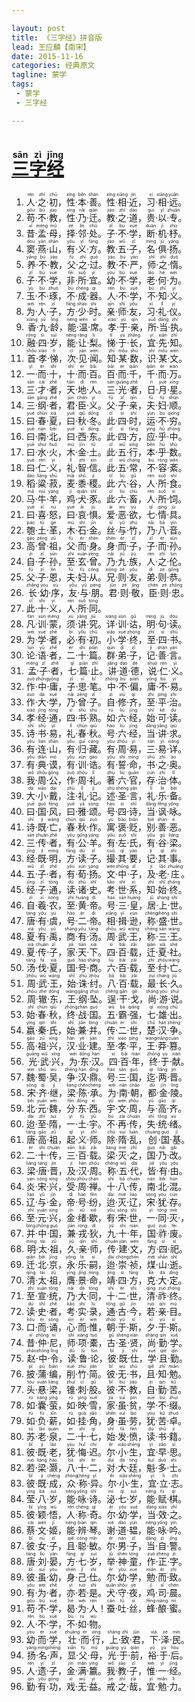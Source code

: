 ```yaml
---

layout: post  
title: 《三字经》拼音版  
lead: 王应麟【南宋】  
date: 2015-11-16  
categories: 经典原文  
tagline: 蒙学  
tags:  
 - 蒙学  
 - 三字经

---
```


[<ruby>三<rt>sān</rt></ruby><ruby>字<rt>zì</rt></ruby><ruby>经<rt>jīng</rt></ruby>](http://baike.baidu.com/search/word?word=三字经)
===================================================================================================================================

1.	<ruby>人<rt>rén</rt></ruby>·<ruby>之<rt>zhī</rt></ruby>·<ruby>初<rt>chū</rt></ruby>，<ruby>性<rt>xìnɡ</rt></ruby>·<ruby>本<rt>běn</rt></ruby>·<ruby>善<rt>shàn</rt></ruby>。<ruby>性<rt>xìnɡ</rt></ruby>·<ruby>相<rt>xiānɡ</rt></ruby>·<ruby>近<rt>jìn</rt></ruby>，<ruby>习<rt>xí</rt></ruby>·<ruby>相<rt>xiānɡ</rt></ruby>·<ruby>远<rt>yuǎn</rt></ruby>。  
2.	<ruby>苟<rt>ɡǒu</rt></ruby>·<ruby>不<rt>bú</rt></ruby>·<ruby>教<rt>jiào</rt></ruby>，<ruby>性<rt>xìnɡ</rt></ruby>·<ruby>乃<rt>nǎi</rt></ruby>·<ruby>迁<rt>qiān</rt></ruby>。<ruby>教<rt>jiào</rt></ruby>·<ruby>之<rt>zhī</rt></ruby>·<ruby>道<rt>dào</rt></ruby>，<ruby>贵<rt>ɡuì</rt></ruby>·<ruby>以<rt>yǐ</rt></ruby>·<ruby>专<rt>zhuān</rt></ruby>。  
3.	<ruby>昔<rt>xī</rt></ruby>·<ruby>孟<rt>mènɡ</rt></ruby>·<ruby>母<rt>mǔ</rt></ruby>，<ruby>择<rt>zé</rt></ruby>·<ruby>邻<rt>lín</rt></ruby>·<ruby>处<rt>chǔ</rt></ruby>。<ruby>子<rt>zǐ</rt></ruby>·<ruby>不<rt>bù</rt></ruby>·<ruby>学<rt>xué</rt></ruby>，<ruby>断<rt>duàn</rt></ruby>·<ruby>机<rt>jī</rt></ruby>·<ruby>杼<rt>zhù</rt></ruby>。  
4.	<ruby>窦<rt>dòu</rt></ruby>·<ruby>燕<rt>yān</rt></ruby>·<ruby>山<rt>shān</rt></ruby>，<ruby>有<rt>yǒu</rt></ruby>·<ruby>义<rt>yì</rt></ruby>·<ruby>方<rt>fānɡ</rt></ruby>。<ruby>教<rt>jiào</rt></ruby>·<ruby>五<rt>wǔ</rt></ruby>·<ruby>子<rt>zǐ</rt></ruby>，<ruby>名<rt>mínɡ</rt></ruby>·<ruby>俱<rt>jù</rt></ruby>·<ruby>扬<rt>yánɡ</rt></ruby>。  
5.	<ruby>养<rt>yǎnɡ</rt></ruby>·<ruby>不<rt>bú</rt></ruby>·<ruby>教<rt>jiào</rt></ruby>，<ruby>父<rt>fù</rt></ruby>·<ruby>之<rt>zhī</rt></ruby>·<ruby>过<rt>ɡuò</rt></ruby>。<ruby>教<rt>jiào</rt></ruby>·<ruby>不<rt>bù</rt></ruby>·<ruby>严<rt>yán</rt></ruby>，<ruby>师<rt>shī</rt></ruby>·<ruby>之<rt>zhī</rt></ruby>·<ruby>惰<rt>duò</rt></ruby>。  
6.	<ruby>子<rt>zǐ</rt></ruby>·<ruby>不<rt>bù</rt></ruby>·<ruby>学<rt>xué</rt></ruby>，<ruby>非<rt>fēi</rt></ruby>·<ruby>所<rt>suǒ</rt></ruby>·<ruby>宜<rt>yí</rt></ruby>。<ruby>幼<rt>yòu</rt></ruby>·<ruby>不<rt>bù</rt></ruby>·<ruby>学<rt>xué</rt></ruby>，<ruby>老<rt>lǎo</rt></ruby>·<ruby>何<rt>hé</rt></ruby>·<ruby>为<rt>wéi</rt></ruby>。  
7.	<ruby>玉<rt>yù</rt></ruby>·<ruby>不<rt>bù</rt></ruby>·<ruby>琢<rt>zhuó</rt></ruby>，<ruby>不<rt>bù</rt></ruby>·<ruby>成<rt>chénɡ</rt></ruby>·<ruby>器<rt>qì</rt></ruby>。<ruby>人<rt>rén</rt></ruby>·<ruby>不<rt>bù</rt></ruby>·<ruby>学<rt>xué</rt></ruby>，<ruby>不<rt>bù</rt></ruby>·<ruby>知<rt>zhī</rt></ruby>·<ruby>义<rt>yì</rt></ruby>。  
8.	<ruby>为<rt>wéi</rt></ruby>·<ruby>人<rt>rén</rt></ruby>·<ruby>子<rt>zǐ</rt></ruby>，<ruby>方<rt>fānɡ</rt></ruby>·<ruby>少<rt>shào</rt></ruby>·<ruby>时<rt>shí</rt></ruby>。<ruby>亲<rt>qīn</rt></ruby>·<ruby>师<rt>shī</rt></ruby>·<ruby>友<rt>yǒu</rt></ruby>，<ruby>习<rt>xí</rt></ruby>·<ruby>礼<rt>lǐ</rt></ruby>·<ruby>仪<rt>yí</rt></ruby>。  
9.	<ruby>香<rt>xiānɡ</rt></ruby>·<ruby>九<rt>jiǔ</rt></ruby>·<ruby>龄<rt>línɡ</rt></ruby>，<ruby>能<rt>nénɡ</rt></ruby>·<ruby>温<rt>wēn</rt></ruby>·<ruby>席<rt>xí</rt></ruby>。<ruby>孝<rt>xiào</rt></ruby>·<ruby>于<rt>yú</rt></ruby>·<ruby>亲<rt>qīn</rt></ruby>，<ruby>所<rt>suǒ</rt></ruby>·<ruby>当<rt>dānɡ</rt></ruby>·<ruby>执<rt>zhí</rt></ruby>。  
10.	<ruby>融<rt>rónɡ</rt></ruby>·<ruby>四<rt>sì</rt></ruby>·<ruby>岁<rt>suì</rt></ruby>，<ruby>能<rt>nénɡ</rt></ruby>·<ruby>让<rt>rànɡ</rt></ruby>·<ruby>梨<rt>lí</rt></ruby>。<ruby>悌<rt>tì</rt></ruby>·<ruby>于<rt>yú</rt></ruby>·<ruby>长<rt>zhǎnɡ</rt></ruby>，<ruby>宜<rt>yí</rt></ruby>·<ruby>先<rt>xiān</rt></ruby>·<ruby>知<rt>zhī</rt></ruby>。  
11.	<ruby>首<rt>shǒu</rt></ruby>·<ruby>孝<rt>xiào</rt></ruby>·<ruby>悌<rt>tì</rt></ruby>，<ruby>次<rt>cì</rt></ruby>·<ruby>见<rt>jiàn</rt></ruby>·<ruby>闻<rt>wén</rt></ruby>。<ruby>知<rt>zhī</rt></ruby>·<ruby>某<rt>mǒu</rt></ruby>·<ruby>数<rt>shù</rt></ruby>，<ruby>识<rt>shí</rt></ruby>·<ruby>某<rt>mǒu</rt></ruby>·<ruby>文<rt>wén</rt></ruby>。  
12.	<ruby>一<rt>yì</rt></ruby>·<ruby>而<rt>ér</rt></ruby>·<ruby>十<rt>shí</rt></ruby>，<ruby>十<rt>shí</rt></ruby>·<ruby>而<rt>ér</rt></ruby>·<ruby>百<rt>bǎi</rt></ruby>。<ruby>百<rt>bǎi</rt></ruby>·<ruby>而<rt>ér</rt></ruby>·<ruby>千<rt>qiān</rt></ruby>，<ruby>千<rt>qiān</rt></ruby>·<ruby>而<rt>ér</rt></ruby>·<ruby>万<rt>wàn</rt></ruby>。  
13.	<ruby>三<rt>sān</rt></ruby>·<ruby>才<rt>cái</rt></ruby>·<ruby>者<rt>zhě</rt></ruby>，<ruby>天<rt>tiān</rt></ruby>·<ruby>地<rt>dì</rt></ruby>·<ruby>人<rt>rén</rt></ruby>。<ruby>三<rt>sān</rt></ruby>·<ruby>光<rt>ɡuānɡ</rt></ruby>·<ruby>者<rt>zhě</rt></ruby>，<ruby>日<rt>rì</rt></ruby>·<ruby>月<rt>yuè</rt></ruby>·<ruby>星<rt>xīnɡ</rt></ruby>。  
14.	<ruby>三<rt>sān</rt></ruby>·<ruby>纲<rt>ɡānɡ</rt></ruby>·<ruby>者<rt>zhě</rt></ruby>，<ruby>君<rt>jūn</rt></ruby>·<ruby>臣<rt>chén</rt></ruby>·<ruby>义<rt>yì</rt></ruby>。<ruby>父<rt>fù</rt></ruby>·<ruby>子<rt>zǐ</rt></ruby>·<ruby>亲<rt>qīn</rt></ruby>，<ruby>夫<rt>fū</rt></ruby>·<ruby>妇<rt>fù</rt></ruby>·<ruby>顺<rt>shùn</rt></ruby>。  
15.	<ruby>曰<rt>yuē</rt></ruby>·<ruby>春<rt>chūn</rt></ruby>·<ruby>夏<rt>xià</rt></ruby>，<ruby>曰<rt>yuē</rt></ruby>·<ruby>秋<rt>qiū</rt></ruby>·<ruby>冬<rt>dōnɡ</rt></ruby>。<ruby>此<rt>cǐ</rt></ruby>·<ruby>四<rt>sì</rt></ruby>·<ruby>时<rt>shí</rt></ruby>，<ruby>运<rt>yùn</rt></ruby>·<ruby>不<rt>bù</rt></ruby>·<ruby>穷<rt>qiónɡ</rt></ruby>。  
16.	<ruby>曰<rt>yuē</rt></ruby>·<ruby>南<rt>nán</rt></ruby>·<ruby>北<rt>běi</rt></ruby>，<ruby>曰<rt>yuē</rt></ruby>·<ruby>西<rt>xī</rt></ruby>·<ruby>东<rt>dōnɡ</rt></ruby>。<ruby>此<rt>cǐ</rt></ruby>·<ruby>四<rt>sì</rt></ruby>·<ruby>方<rt>fānɡ</rt></ruby>，<ruby>应<rt>yìnɡ</rt></ruby>·<ruby>乎<rt>hū</rt></ruby>·<ruby>中<rt>zhōnɡ</rt></ruby>。  
17.	<ruby>曰<rt>yuē</rt></ruby>·<ruby>水<rt>shuí</rt></ruby>·<ruby>火<rt>huǒ</rt></ruby>，<ruby>木<rt>mù</rt></ruby>·<ruby>金<rt>jīn</rt></ruby>·<ruby>土<rt>tǔ</rt></ruby>。<ruby>此<rt>cǐ</rt></ruby>·<ruby>五<rt>wǔ</rt></ruby>·<ruby>行<rt>xínɡ</rt></ruby>，<ruby>本<rt>běn</rt></ruby>·<ruby>乎<rt>hū</rt></ruby>·<ruby>数<rt>shù</rt></ruby>。  
18.	<ruby>曰<rt>yuē</rt></ruby>·<ruby>仁<rt>rén</rt></ruby>·<ruby>义<rt>yì</rt></ruby>，<ruby>礼<rt>lǐ</rt></ruby>·<ruby>智<rt>zhì</rt></ruby>·<ruby>信<rt>xìn</rt></ruby>。<ruby>此<rt>cǐ</rt></ruby>·<ruby>五<rt>wǔ</rt></ruby>·<ruby>常<rt>chánɡ</rt></ruby>，<ruby>不<rt>bù</rt></ruby>·<ruby>容<rt>rónɡ</rt></ruby>·<ruby>紊<rt>wěn</rt></ruby>。  
19.	<ruby>稻<rt>dào</rt></ruby>·<ruby>粱<rt>liánɡ</rt></ruby>·<ruby>菽<rt>shū</rt></ruby>，<ruby>麦<rt>mài</rt></ruby>·<ruby>黍<rt>shǔ</rt></ruby>·<ruby>稷<rt>jì</rt></ruby>。<ruby>此<rt>cǐ</rt></ruby>·<ruby>六<rt>liù</rt></ruby>·<ruby>谷<rt>ɡǔ</rt></ruby>，<ruby>人<rt>rén</rt></ruby>·<ruby>所<rt>suǒ</rt></ruby>·<ruby>食<rt>shí</rt></ruby>。  
20.	<ruby>马<rt>mǎ</rt></ruby>·<ruby>牛<rt>niú</rt></ruby>·<ruby>羊<rt>yánɡ</rt></ruby>，<ruby>鸡<rt>jī</rt></ruby>·<ruby>犬<rt>quǎn</rt></ruby>·<ruby>豕<rt>shǐ</rt></ruby>。<ruby>此<rt>cǐ</rt></ruby>·<ruby>六<rt>liù</rt></ruby>·<ruby>畜<rt>chù</rt></ruby>，<ruby>人<rt>rén</rt></ruby>·<ruby>所<rt>suǒ</rt></ruby>·<ruby>饲<rt>sì</rt></ruby>。  
21.	<ruby>曰<rt>yuē</rt></ruby>·<ruby>喜<rt>xǐ</rt></ruby>·<ruby>怒<rt>nù</rt></ruby>，<ruby>曰<rt>yuē</rt></ruby>·<ruby>哀<rt>āi</rt></ruby>·<ruby>惧<rt>jù</rt></ruby>。<ruby>爱<rt>ài</rt></ruby>·<ruby>恶<rt>wù</rt></ruby>·<ruby>欲<rt>yù</rt></ruby>，<ruby>七<rt>qī</rt></ruby>·<ruby>情<rt>qínɡ</rt></ruby>·<ruby>具<rt>jù</rt></ruby>。  
22.	<ruby>匏<rt>páo</rt></ruby>·<ruby>土<rt>tǔ</rt></ruby>·<ruby>革<rt>ɡé</rt></ruby>，<ruby>木<rt>mù</rt></ruby>·<ruby>石<rt>shí</rt></ruby>·<ruby>金<rt>jīn</rt></ruby>。<ruby>丝<rt>sī</rt></ruby>·<ruby>与<rt>yǔ</rt></ruby>·<ruby>竹<rt>zhú</rt></ruby>，<ruby>乃<rt>nǎi</rt></ruby>·<ruby>八<rt>bā</rt></ruby>·<ruby>音<rt>yīn</rt></ruby>。  
23.	<ruby>高<rt>ɡāo</rt></ruby>·<ruby>曾<rt>zēnɡ</rt></ruby>·<ruby>祖<rt>zǔ</rt></ruby>，<ruby>父<rt>fù</rt></ruby>·<ruby>而<rt>ér</rt></ruby>·<ruby>身<rt>shēn</rt></ruby>。<ruby>身<rt>shēn</rt></ruby>·<ruby>而<rt>ér</rt></ruby>·<ruby>子<rt>zǐ</rt></ruby>，<ruby>子<rt>zǐ</rt></ruby>·<ruby>而<rt>ér</rt></ruby>·<ruby>孙<rt>sūn</rt></ruby>。  
24.	<ruby>自<rt>zì</rt></ruby>·<ruby>子<rt>zǐ</rt></ruby>·<ruby>孙<rt>sūn</rt></ruby>，<ruby>至<rt>zhì</rt></ruby>·<ruby>玄<rt>xuán</rt></ruby>·<ruby>曾<rt>zēnɡ</rt></ruby>。<ruby>乃<rt>nǎi</rt></ruby>·<ruby>九<rt>jiǔ</rt></ruby>·<ruby>族<rt>zú</rt></ruby>，<ruby>人<rt>rén</rt></ruby>·<ruby>之<rt>zhī</rt></ruby>·<ruby>伦<rt>lún</rt></ruby>。  
25.	<ruby>父<rt>fù</rt></ruby>·<ruby>子<rt>zǐ</rt></ruby>·<ruby>恩<rt>ēn</rt></ruby>，<ruby>夫<rt>fū</rt></ruby>·<ruby>妇<rt>fù</rt></ruby>·<ruby>从<rt>cónɡ</rt></ruby>。<ruby>兄<rt>xiōnɡ</rt></ruby>·<ruby>则<rt>zé</rt></ruby>·<ruby>友<rt>yǒu</rt></ruby>，<ruby>弟<rt>dì</rt></ruby>·<ruby>则<rt>zé</rt></ruby>·<ruby>恭<rt>ɡōnɡ</rt></ruby>。  
26.	<ruby>长<rt>zhǎnɡ</rt></ruby>·<ruby>幼<rt>yòu</rt></ruby>·<ruby>序<rt>xù</rt></ruby>，<ruby>友<rt>yǒu</rt></ruby>·<ruby>与<rt>yǔ</rt></ruby>·<ruby>朋<rt>pénɡ</rt></ruby>。<ruby>君<rt>jūn</rt></ruby>·<ruby>则<rt>zé</rt></ruby>·<ruby>敬<rt>jìnɡ</rt></ruby>，<ruby>臣<rt>chén</rt></ruby>·<ruby>则<rt>zé</rt></ruby>·<ruby>忠<rt>zhōnɡ</rt></ruby>。  
27.	<ruby>此<rt>cǐ</rt></ruby>·<ruby>十<rt>shí</rt></ruby>·<ruby>义<rt>yì</rt></ruby>，<ruby>人<rt>rén</rt></ruby>·<ruby>所<rt>suǒ</rt></ruby>·<ruby>同<rt>tónɡ</rt></ruby>。  
28.	<ruby>凡<rt>fán</rt></ruby>·<ruby>训<rt>xùn</rt></ruby>·<ruby>蒙<rt>ménɡ</rt></ruby>，<ruby>须<rt>xū</rt></ruby>·<ruby>讲<rt>jiǎnɡ</rt></ruby>·<ruby>究<rt>jiū</rt></ruby>。<ruby>详<rt>xiánɡ</rt></ruby>·<ruby>训<rt>xùn</rt></ruby>·<ruby>诂<rt>ɡǔ</rt></ruby>，<ruby>明<rt>mínɡ</rt></ruby>·<ruby>句<rt>jù</rt></ruby>·<ruby>读<rt>dòu</rt></ruby>。  
29.	<ruby>为<rt>wéi</rt></ruby>·<ruby>学<rt>xué</rt></ruby>·<ruby>者<rt>zhě</rt></ruby>，<ruby>必<rt>bì</rt></ruby>·<ruby>有<rt>yǒu</rt></ruby>·<ruby>初<rt>chū</rt></ruby>。<ruby>小<rt>xiǎo</rt></ruby>·<ruby>学<rt>xué</rt></ruby>·<ruby>终<rt>zhōnɡ</rt></ruby>，<ruby>至<rt>zhì</rt></ruby>·<ruby>四<rt>sì</rt></ruby>·<ruby>书<rt>shū</rt></ruby>。  
30.	<ruby>论<rt>lún</rt></ruby>·<ruby>语<rt>yǔ</rt></ruby>·<ruby>者<rt>zhě</rt></ruby>，<ruby>二<rt>èr</rt></ruby>·<ruby>十<rt>shí</rt></ruby>·<ruby>篇<rt>piān</rt></ruby>。<ruby>群<rt>qún</rt></ruby>·<ruby>弟<rt>dì</rt></ruby>·<ruby>子<rt>zǐ</rt></ruby>，<ruby>记<rt>jì</rt></ruby>·<ruby>善<rt>shàn</rt></ruby>·<ruby>言<rt>yán</rt></ruby>。  
31.	<ruby>孟<rt>mènɡ</rt></ruby>·<ruby>子<rt>zǐ</rt></ruby>·<ruby>者<rt>zhě</rt></ruby>，<ruby>七<rt>qī</rt></ruby>·<ruby>篇<rt>piān</rt></ruby>·<ruby>止<rt>zhǐ</rt></ruby>。<ruby>讲<rt>jiǎnɡ</rt></ruby>·<ruby>道<rt>dào</rt></ruby>·<ruby>德<rt>dé</rt></ruby>，<ruby>说<rt>shuō</rt></ruby>·<ruby>仁<rt>rén</rt></ruby>·<ruby>义<rt>yì</rt></ruby>。  
32.	<ruby>作<rt>zuò</rt></ruby>·<ruby>中<rt>zhōnɡ</rt></ruby>·<ruby>庸<rt>yōnɡ</rt></ruby>，<ruby>子<rt>zǐ</rt></ruby>·<ruby>思<rt>sī</rt></ruby>·<ruby>笔<rt>bǐ</rt></ruby>。<ruby>中<rt>zhōnɡ</rt></ruby>·<ruby>不<rt>bù</rt></ruby>·<ruby>偏<rt>piān</rt></ruby>，<ruby>庸<rt>yōnɡ</rt></ruby>·<ruby>不<rt>bú</rt></ruby>·<ruby>易<rt>yì</rt></ruby>。  
33.	<ruby>作<rt>zuò</rt></ruby>·<ruby>大<rt>dà</rt></ruby>·<ruby>学<rt>xué</rt></ruby>，<ruby>乃<rt>nǎi</rt></ruby>·<ruby>曾<rt>zēnɡ</rt></ruby>·<ruby>子<rt>zǐ</rt></ruby>。<ruby>自<rt>zì</rt></ruby>·<ruby>修<rt>xiū</rt></ruby>·<ruby>齐<rt>qí</rt></ruby>，<ruby>至<rt>zhì</rt></ruby>·<ruby>平<rt>pínɡ</rt></ruby>·<ruby>治<rt>zhì</rt></ruby>。  
34.	<ruby>孝<rt>xiào</rt></ruby>·<ruby>经<rt>jīnɡ</rt></ruby>·<ruby>通<rt>tōnɡ</rt></ruby>，<ruby>四<rt>sì</rt></ruby>·<ruby>书<rt>shū</rt></ruby>·<ruby>熟<rt>shú</rt></ruby>。<ruby>如<rt>rú</rt></ruby>·<ruby>六<rt>liù</rt></ruby>·<ruby>经<rt>jīnɡ</rt></ruby>，<ruby>始<rt>shǐ</rt></ruby>·<ruby>可<rt>kě</rt></ruby>·<ruby>读<rt>dú</rt></ruby>。  
35.	<ruby>诗<rt>shī</rt></ruby>·<ruby>书<rt>shū</rt></ruby>·<ruby>易<rt>yì</rt></ruby>，<ruby>礼<rt>lǐ</rt></ruby>·<ruby>春<rt>chūn</rt></ruby>·<ruby>秋<rt>qiū</rt></ruby>。<ruby>号<rt>hào</rt></ruby>·<ruby>六<rt>liù</rt></ruby>·<ruby>经<rt>jīnɡ</rt></ruby>，<ruby>当<rt>dānɡ</rt></ruby>·<ruby>讲<rt>jiǎnɡ</rt></ruby>·<ruby>求<rt>qiú</rt></ruby>。  
36.	<ruby>有<rt>yǒu</rt></ruby>·<ruby>连<rt>lián</rt></ruby>·<ruby>山<rt>shān</rt></ruby>，<ruby>有<rt>yǒu</rt></ruby>·<ruby>归<rt>ɡuī</rt></ruby>·<ruby>藏<rt>cánɡ</rt></ruby>。<ruby>有<rt>yǒu</rt></ruby>·<ruby>周<rt>zhōu</rt></ruby>·<ruby>易<rt>yì</rt></ruby>，<ruby>三<rt>sān</rt></ruby>·<ruby>易<rt>yì</rt></ruby>·<ruby>详<rt>xiánɡ</rt></ruby>。  
37.	<ruby>有<rt>yǒu</rt></ruby>·<ruby>典<rt>diǎn</rt></ruby>·<ruby>谟<rt>mó</rt></ruby>，<ruby>有<rt>yǒu</rt></ruby>·<ruby>训<rt>xùn</rt></ruby>·<ruby>诰<rt>ɡào</rt></ruby>。<ruby>有<rt>yǒu</rt></ruby>·<ruby>誓<rt>shì</rt></ruby>·<ruby>命<rt>mìnɡ</rt></ruby>，<ruby>书<rt>shū</rt></ruby>·<ruby>之<rt>zhī</rt></ruby>·<ruby>奥<rt>ào</rt></ruby>。  
38.	<ruby>我<rt>wǒ</rt></ruby>·<ruby>周<rt>zhōu</rt></ruby>·<ruby>公<rt>ɡōnɡ</rt></ruby>，<ruby>作<rt>zuò</rt></ruby>·<ruby>周<rt>zhōu</rt></ruby>·<ruby>礼<rt>lǐ</rt></ruby>。<ruby>著<rt>zhù</rt></ruby>·<ruby>六<rt>liù</rt></ruby>·<ruby>官<rt>ɡuān</rt></ruby>，<ruby>存<rt>cún</rt></ruby>·<ruby>治<rt>zhì</rt></ruby>·<ruby>体<rt>tǐ</rt></ruby>。  
39.	<ruby>大<rt>dà</rt></ruby>·<ruby>小<rt>xiǎo</rt></ruby>·<ruby>戴<rt>dài</rt></ruby>，<ruby>注<rt>zhù</rt></ruby>·<ruby>礼<rt>lǐ</rt></ruby>·<ruby>记<rt>jì</rt></ruby>。<ruby>述<rt>shù</rt></ruby>·<ruby>圣<rt>shènɡ</rt></ruby>·<ruby>言<rt>yán</rt></ruby>，<ruby>礼<rt>lǐ</rt></ruby>·<ruby>乐<rt>lè</rt></ruby>·<ruby>备<rt>bèi</rt></ruby>。  
40.	<ruby>曰<rt>yuē</rt></ruby>·<ruby>国<rt>ɡuó</rt></ruby>·<ruby>风<rt>fēnɡ</rt></ruby>，<ruby>曰<rt>yuē</rt></ruby>·<ruby>雅<rt>yǎ</rt></ruby>·<ruby>颂<rt>sònɡ</rt></ruby>。<ruby>号<rt>hào</rt></ruby>·<ruby>四<rt>sì</rt></ruby>·<ruby>诗<rt>shī</rt></ruby>，<ruby>当<rt>dānɡ</rt></ruby>·<ruby>讽<rt>fěnɡ</rt></ruby>·<ruby>咏<rt>yǒnɡ</rt></ruby>。  
41.	<ruby>诗<rt>shī</rt></ruby>·<ruby>既<rt>jì</rt></ruby>·<ruby>亡<rt>wánɡ</rt></ruby>，<ruby>春<rt>chūn</rt></ruby>·<ruby>秋<rt>qiū</rt></ruby>·<ruby>作<rt>zuò</rt></ruby>。<ruby>寓<rt>yù</rt></ruby>·<ruby>褒<rt>bāo</rt></ruby>·<ruby>贬<rt>biǎn</rt></ruby>，<ruby>别<rt>bié</rt></ruby>·<ruby>善<rt>shàn</rt></ruby>·<ruby>恶<rt>è</rt></ruby>。  
42.	<ruby>三<rt>sān</rt></ruby>·<ruby>传<rt>zhuàn</rt></ruby>·<ruby>者<rt>zhě</rt></ruby>，<ruby>有<rt>yǒu</rt></ruby>·<ruby>公<rt>ɡōnɡ</rt></ruby>·<ruby>羊<rt>yánɡ</rt></ruby>。<ruby>有<rt>yǒu</rt></ruby>·<ruby>左<rt>zuǒ</rt></ruby>·<ruby>氏<rt>shì</rt></ruby>，<ruby>有<rt>yǒu</rt></ruby>·<ruby>谷<rt>ɡǔ</rt></ruby>·<ruby>梁<rt>liánɡ</rt></ruby>。  
43.	<ruby>经<rt>jīnɡ</rt></ruby>·<ruby>既<rt>jì</rt></ruby>·<ruby>明<rt>mínɡ</rt></ruby>，<ruby>方<rt>fānɡ</rt></ruby>·<ruby>读<rt>dú</rt></ruby>·<ruby>子<rt>zǐ</rt></ruby>。<ruby>撮<rt>cuō</rt></ruby>·<ruby>其<rt>qí</rt></ruby>·<ruby>要<rt>yào</rt></ruby>，<ruby>记<rt>jì</rt></ruby>·<ruby>其<rt>qí</rt></ruby>·<ruby>事<rt>shì</rt></ruby>。  
44.	<ruby>五<rt>wǔ</rt></ruby>·<ruby>子<rt>zǐ</rt></ruby>·<ruby>者<rt>zhě</rt></ruby>，<ruby>有<rt>yǒu</rt></ruby>·<ruby>荀<rt>xún</rt></ruby>·<ruby>扬<rt>yánɡ</rt></ruby>。<ruby>文<rt>wén</rt></ruby>·<ruby>中<rt>zhōnɡ</rt></ruby>·<ruby>子<rt>zǐ</rt></ruby>，<ruby>及<rt>jí</rt></ruby>·<ruby>老<rt>lǎo</rt></ruby>·<ruby>庄<rt>zhuānɡ</rt></ruby>。  
45.	<ruby>经<rt>jīnɡ</rt></ruby>·<ruby>子<rt>zǐ</rt></ruby>·<ruby>通<rt>tōnɡ</rt></ruby>，<ruby>读<rt>dú</rt></ruby>·<ruby>诸<rt>zhū</rt></ruby>·<ruby>史<rt>shǐ</rt></ruby>。<ruby>考<rt>kǎo</rt></ruby>·<ruby>世<rt>shì</rt></ruby>·<ruby>系<rt>xì</rt></ruby>，<ruby>知<rt>zhī</rt></ruby>·<ruby>始<rt>shǐ</rt></ruby>·<ruby>终<rt>zhōnɡ</rt></ruby>。  
46.	<ruby>自<rt>zì</rt></ruby>·<ruby>羲<rt>xī</rt></ruby>·<ruby>农<rt>nónɡ</rt></ruby>，<ruby>至<rt>zhì</rt></ruby>·<ruby>黄<rt>huánɡ</rt></ruby>·<ruby>帝<rt>dì</rt></ruby>。<ruby>号<rt>hào</rt></ruby>·<ruby>三<rt>sān</rt></ruby>·<ruby>皇<rt>huánɡ</rt></ruby>，<ruby>居<rt>jū</rt></ruby>·<ruby>上<rt>shànɡ</rt></ruby>·<ruby>世<rt>shì</rt></ruby>。  
47.	<ruby>唐<rt>tánɡ</rt></ruby>·<ruby>有<rt>yǒu</rt></ruby>·<ruby>虞<rt>yú</rt></ruby>，<ruby>号<rt>hào</rt></ruby>·<ruby>二<rt>èr</rt></ruby>·<ruby>帝<rt>dì</rt></ruby>。<ruby>相<rt>xiānɡ</rt></ruby>·<ruby>揖<rt>yī</rt></ruby>·<ruby>逊<rt>xùn</rt></ruby>，<ruby>称<rt>chēnɡ</rt></ruby>·<ruby>盛<rt>shènɡ</rt></ruby>·<ruby>世<rt>shì</rt></ruby>。  
48.	<ruby>夏<rt>xià</rt></ruby>·<ruby>有<rt>yǒu</rt></ruby>·<ruby>禹<rt>yǔ</rt></ruby>，<ruby>商<rt>shānɡ</rt></ruby>·<ruby>有<rt>yǒu</rt></ruby>·<ruby>汤<rt>tānɡ</rt></ruby>。<ruby>周<rt>zhōu</rt></ruby>·<ruby>武<rt>wǔ</rt></ruby>·<ruby>王<rt>wánɡ</rt></ruby>，<ruby>称<rt>chēnɡ</rt></ruby>·<ruby>三<rt>sān</rt></ruby>·<ruby>王<rt>wánɡ</rt></ruby>。  
49.	<ruby>夏<rt>xià</rt></ruby>·<ruby>传<rt>chuán</rt></ruby>·<ruby>子<rt>zǐ</rt></ruby>，<ruby>家<rt>jiā</rt></ruby>·<ruby>天<rt>tiān</rt></ruby>·<ruby>下<rt>xià</rt></ruby>。<ruby>四<rt>sì</rt></ruby>·<ruby>百<rt>bǎi</rt></ruby>·<ruby>载<rt>zǎi</rt></ruby>，<ruby>迁<rt>qiān</rt></ruby>·<ruby>夏<rt>xià</rt></ruby>·<ruby>社<rt>shè</rt></ruby>。  
50.	<ruby>汤<rt>tānɡ</rt></ruby>·<ruby>伐<rt>fá</rt></ruby>·<ruby>夏<rt>xià</rt></ruby>，<ruby>国<rt>ɡuó</rt></ruby>·<ruby>号<rt>hào</rt></ruby>·<ruby>商<rt>shānɡ</rt></ruby>。<ruby>六<rt>liù</rt></ruby>·<ruby>百<rt>bǎi</rt></ruby>·<ruby>载<rt>zǎi</rt></ruby>，<ruby>至<rt>zhì</rt></ruby>·<ruby>纣<rt>zhòu</rt></ruby>·<ruby>亡<rt>wánɡ</rt></ruby>。  
51.	<ruby>周<rt>zhōu</rt></ruby>·<ruby>武<rt>wǔ</rt></ruby>·<ruby>王<rt>wánɡ</rt></ruby>，<ruby>始<rt>shǐ</rt></ruby>·<ruby>诛<rt>zhū</rt></ruby>·<ruby>纣<rt>zhòu</rt></ruby>。<ruby>八<rt>bā</rt></ruby>·<ruby>百<rt>bǎi</rt></ruby>·<ruby>载<rt>zǎi</rt></ruby>，<ruby>最<rt>zuì</rt></ruby>·<ruby>长<rt>chánɡ</rt></ruby>·<ruby>久<rt>jiǔ</rt></ruby>。  
52.	<ruby>周<rt>zhōu</rt></ruby>·<ruby>辙<rt>zhé</rt></ruby>·<ruby>东<rt>dōnɡ</rt></ruby>，<ruby>王<rt>wánɡ</rt></ruby>·<ruby>纲<rt>ɡānɡ</rt></ruby>·<ruby>坠<rt>zhuì</rt></ruby>。<ruby>逞<rt>chěnɡ</rt></ruby>·<ruby>干<rt>ɡān</rt></ruby>·<ruby>戈<rt>ɡē</rt></ruby>，<ruby>尚<rt>shànɡ</rt></ruby>·<ruby>游<rt>yóu</rt></ruby>·<ruby>说<rt>shuì</rt></ruby>。  
53.	<ruby>始<rt>shǐ</rt></ruby>·<ruby>春<rt>chūn</rt></ruby>·<ruby>秋<rt>qiū</rt></ruby>，<ruby>终<rt>zhōnɡ</rt></ruby>·<ruby>战<rt>zhàn</rt></ruby>·<ruby>国<rt>ɡuó</rt></ruby>。<ruby>五<rt>wǔ</rt></ruby>·<ruby>霸<rt>bà</rt></ruby>·<ruby>强<rt>qiánɡ</rt></ruby>，<ruby>七<rt>qī</rt></ruby>·<ruby>雄<rt>xiónɡ</rt></ruby>·<ruby>出<rt>chū</rt></ruby>。  
54.	<ruby>嬴<rt>yínɡ</rt></ruby>·<ruby>秦<rt>qín</rt></ruby>·<ruby>氏<rt>shì</rt></ruby>，<ruby>始<rt>shǐ</rt></ruby>·<ruby>兼<rt>jiān</rt></ruby>·<ruby>并<rt>bìnɡ</rt></ruby>。<ruby>传<rt>chuán</rt></ruby>·<ruby>二<rt>èr</rt></ruby>·<ruby>世<rt>shì</rt></ruby>，<ruby>楚<rt>chǔ</rt></ruby>·<ruby>汉<rt>hàn</rt></ruby>·<ruby>争<rt>zhēnɡ</rt></ruby>。  
55.	<ruby>高<rt>ɡāo</rt></ruby>·<ruby>祖<rt>zǔ</rt></ruby>·<ruby>兴<rt>xìnɡ</rt></ruby>，<ruby>汉<rt>hàn</rt></ruby>·<ruby>业<rt>yè</rt></ruby>·<ruby>建<rt>jiàn</rt></ruby>。<ruby>至<rt>zhì</rt></ruby>·<ruby>孝<rt>xiào</rt></ruby>·<ruby>平<rt>pínɡ</rt></ruby>，<ruby>王<rt>wánɡ</rt></ruby>·<ruby>莽<rt>mǎnɡ</rt></ruby>·<ruby>篡<rt>cuàn</rt></ruby>。  
56.	<ruby>光<rt>ɡuānɡ</rt></ruby>·<ruby>武<rt>wǔ</rt></ruby>·<ruby>兴<rt>xìnɡ</rt></ruby>，<ruby>为<rt>wéi</rt></ruby>·<ruby>东<rt>dōnɡ</rt></ruby>·<ruby>汉<rt>hàn</rt></ruby>。<ruby>四<rt>sì</rt></ruby>·<ruby>百<rt>bǎi</rt></ruby>·<ruby>年<rt>nián</rt></ruby>，<ruby>终<rt>zhōnɡ</rt></ruby>·<ruby>于<rt>yú</rt></ruby>·<ruby>献<rt>xiàn</rt></ruby>。  
57.	<ruby>魏<rt>wèi</rt></ruby>·<ruby>蜀<rt>shǔ</rt></ruby>·<ruby>吴<rt>wú</rt></ruby>，<ruby>争<rt>zhēnɡ</rt></ruby>·<ruby>汉<rt>hàn</rt></ruby>·<ruby>鼎<rt>dǐnɡ</rt></ruby>。<ruby>号<rt>hào</rt></ruby>·<ruby>三<rt>sān</rt></ruby>·<ruby>国<rt>ɡuó</rt></ruby>，<ruby>迄<rt>qì</rt></ruby>·<ruby>两<rt>liǎnɡ</rt></ruby>·<ruby>晋<rt>jìn</rt></ruby>。  
58.	<ruby>宋<rt>sònɡ</rt></ruby>·<ruby>齐<rt>qí</rt></ruby>·<ruby>继<rt>jì</rt></ruby>，<ruby>梁<rt>liánɡ</rt></ruby>·<ruby>陈<rt>chén</rt></ruby>·<ruby>承<rt>chénɡ</rt></ruby>。<ruby>为<rt>wéi</rt></ruby>·<ruby>南<rt>nán</rt></ruby>·<ruby>朝<rt>cháo</rt></ruby>，<ruby>都<rt>dū</rt></ruby>·<ruby>金<rt>jīn</rt></ruby>·<ruby>陵<rt>línɡ</rt></ruby>。  
59.	<ruby>北<rt>běi</rt></ruby>·<ruby>元<rt>yuán</rt></ruby>·<ruby>魏<rt>wèi</rt></ruby>，<ruby>分<rt>fēn</rt></ruby>·<ruby>东<rt>dōnɡ</rt></ruby>·<ruby>西<rt>xi</rt></ruby>。<ruby>宇<rt>yǔ</rt></ruby>·<ruby>文<rt>wén</rt></ruby>·<ruby>周<rt>zhōu</rt></ruby>，<ruby>与<rt>yǔ</rt></ruby>·<ruby>高<rt>ɡāo</rt></ruby>·<ruby>齐<rt>qí</rt></ruby>。  
60.	<ruby>迨<rt>dài</rt></ruby>·<ruby>至<rt>zhì</rt></ruby>·<ruby>隋<rt>suí</rt></ruby>，<ruby>一<rt>yì</rt></ruby>·<ruby>土<rt>tǔ</rt></ruby>·<ruby>宇<rt>yǔ</rt></ruby>。<ruby>不<rt>bú</rt></ruby>·<ruby>再<rt>zài</rt></ruby>·<ruby>传<rt>chuán</rt></ruby>，<ruby>失<rt>shī</rt></ruby>·<ruby>统<rt>tǒnɡ</rt></ruby>·<ruby>绪<rt>xù</rt></ruby>。  
61.	<ruby>唐<rt>tánɡ</rt></ruby>·<ruby>高<rt>ɡāo</rt></ruby>·<ruby>祖<rt>zǔ</rt></ruby>，<ruby>起<rt>qǐ</rt></ruby>·<ruby>义<rt>yì</rt></ruby>·<ruby>师<rt>shī</rt></ruby>。<ruby>除<rt>chú</rt></ruby>·<ruby>隋<rt>suí</rt></ruby>·<ruby>乱<rt>luàn</rt></ruby>，<ruby>创<rt>chuànɡ</rt></ruby>·<ruby>国<rt>ɡuó</rt></ruby>·<ruby>基<rt>jī</rt></ruby>。  
62.	<ruby>二<rt>èr</rt></ruby>·<ruby>十<rt>shí</rt></ruby>·<ruby>传<rt>chuán</rt></ruby>，<ruby>三<rt>sān</rt></ruby>·<ruby>百<rt>bǎi</rt></ruby>·<ruby>载<rt>zǎi</rt></ruby>。<ruby>梁<rt>liánɡ</rt></ruby>·<ruby>灭<rt>miè</rt></ruby>·<ruby>之<rt>zhī</rt></ruby>，<ruby>国<rt>ɡuó</rt></ruby>·<ruby>乃<rt>nǎi</rt></ruby>·<ruby>改<rt>ɡǎi</rt></ruby>。  
63.	<ruby>梁<rt>liánɡ</rt></ruby>·<ruby>唐<rt>tánɡ</rt></ruby>·<ruby>晋<rt>jìn</rt></ruby>，<ruby>及<rt>jí</rt></ruby>·<ruby>汉<rt>hàn</rt></ruby>·<ruby>周<rt>zhōu</rt></ruby>。<ruby>称<rt>chēnɡ</rt></ruby>·<ruby>五<rt>wǔ</rt></ruby>·<ruby>代<rt>dài</rt></ruby>，<ruby>皆<rt>jiē</rt></ruby>·<ruby>有<rt>yǒu</rt></ruby>·<ruby>由<rt>yóu</rt></ruby>。  
64.	<ruby>炎<rt>yán</rt></ruby>·<ruby>宋<rt>sònɡ</rt></ruby>·<ruby>兴<rt>xìnɡ</rt></ruby>，<ruby>受<rt>shòu</rt></ruby>·<ruby>周<rt>zhōu</rt></ruby>·<ruby>禅<rt>chán</rt></ruby>。<ruby>十<rt>shí</rt></ruby>·<ruby>八<rt>bā</rt></ruby>·<ruby>传<rt>chuán</rt></ruby>，<ruby>南<rt>nán</rt></ruby>·<ruby>北<rt>běi</rt></ruby>·<ruby>混<rt>hùn</rt></ruby>。  
65.	<ruby>辽<rt>liáo</rt></ruby>·<ruby>与<rt>yǔ</rt></ruby>·<ruby>金<rt>jīn</rt></ruby>，<ruby>帝<rt>dì</rt></ruby>·<ruby>号<rt>hào</rt></ruby>·<ruby>纷<rt>fēn</rt></ruby>，<ruby>迨<rt>dài</rt></ruby>·<ruby>灭<rt>miè</rt></ruby>·<ruby>辽<rt>liáo</rt></ruby>，<ruby>宋<rt>sònɡ</rt></ruby>·<ruby>犹<rt>yóu</rt></ruby>·<ruby>存<rt>cún</rt></ruby>。  
66.	<ruby>至<rt>zhì</rt></ruby>·<ruby>元<rt>yuán</rt></ruby>·<ruby>兴<rt>xìnɡ</rt></ruby>，<ruby>金<rt>jīn</rt></ruby>·<ruby>绪<rt>xù</rt></ruby>·<ruby>歇<rt>xiē</rt></ruby>，<ruby>有<rt>yǒu</rt></ruby>·<ruby>宋<rt>sònɡ</rt></ruby>·<ruby>世<rt>shì</rt></ruby>，<ruby>一<rt>yì</rt></ruby>·<ruby>同<rt>tónɡ</rt></ruby>·<ruby>灭<rt>miè</rt></ruby>·<ruby>，
67.	<ruby>并<rt>bìnɡ</rt></ruby>·<ruby>中<rt>zhōnɡ</rt></ruby>·<ruby>国<rt>ɡuó</rt></ruby>，<ruby>兼<rt>jiān</rt></ruby>·<ruby>戎<rt>rónɡ</rt></ruby>·<ruby>狄<rt>dí</rt></ruby>，<ruby>九<rt>jiǔ</rt></ruby>·<ruby>十<rt>shí</rt></ruby>·<ruby>年<rt>nián</rt></ruby>，<ruby>国<rt>ɡuó</rt></ruby>·<ruby>祚<rt>zuò</rt></ruby>·<ruby>废<rt>fèi</rt></ruby>。  
68.	<ruby>明<rt>mínɡ</rt></ruby>·<ruby>太<rt>tài</rt></ruby>·<ruby>祖<rt>zǔ</rt></ruby>，<ruby>久<rt>jiǔ</rt></ruby>·<ruby>亲<rt>qīn</rt></ruby>·<ruby>师<rt>shī</rt></ruby>，<ruby>传<rt>chuán</rt></ruby>·<ruby>建<rt>jiàn</rt></ruby>·<ruby>文<rt>wén</rt></ruby>，<ruby>方<rt>fānɡ</rt></ruby>·<ruby>四<rt>sì</rt></ruby>·<ruby>祀<rt>sì</rt></ruby>。  
69.	<ruby>迁<rt>qiān</rt></ruby>·<ruby>北<rt>běi</rt></ruby>·<ruby>京<rt>jīnɡ</rt></ruby>，<ruby>永<rt>yǒnɡ</rt></ruby>·<ruby>乐<rt>lè</rt></ruby>·<ruby>嗣<rt>sì</rt></ruby>，<ruby>迨<rt>dài</rt></ruby>·<ruby>崇<rt>chónɡ</rt></ruby>·<ruby>祯<rt>zhēn</rt></ruby>，<ruby>煤<rt>méi</rt></ruby>·<ruby>山<rt>shān</rt></ruby>·<ruby>逝<rt>shì</rt></ruby>。  
70.	<ruby>清<rt>qīnɡ</rt></ruby>·<ruby>太<rt>tài</rt></ruby>·<ruby>祖<rt>zǔ</rt></ruby>，<ruby>膺<rt>yīnɡ</rt></ruby>·<ruby>景<rt>jǐnɡ</rt></ruby>·<ruby>命<rt>mìnɡ</rt></ruby>，<ruby>靖<rt>jìnɡ</rt></ruby>·<ruby>四<rt>sì</rt></ruby>·<ruby>方<rt>fānɡ</rt></ruby>，<ruby>克<rt>kè</rt></ruby>·<ruby>大<rt>dà</rt></ruby>·<ruby>定<rt>dìnɡ</rt></ruby>。  
71.	<ruby>至<rt>zhì</rt></ruby>·<ruby>宣<rt>xuān</rt></ruby>·<ruby>统<rt>tǒnɡ</rt></ruby>，<ruby>乃<rt>nǎi</rt></ruby>·<ruby>大<rt>dà</rt></ruby>·<ruby>同<rt>tónɡ</rt></ruby>，<ruby>十<rt>shí</rt></ruby>·<ruby>二<rt>èr</rt></ruby>·<ruby>世<rt>shì</rt></ruby>，<ruby>清<rt>qīnɡ</rt></ruby>·<ruby>祚<rt>zuò</rt></ruby>·<ruby>终<rt>zhōnɡ</rt></ruby>。  
72.	<ruby>读<rt>dú</rt></ruby>·<ruby>史<rt>shǐ</rt></ruby>·<ruby>者<rt>zhě</rt></ruby>，<ruby>考<rt>kǎo</rt></ruby>·<ruby>实<rt>shí</rt></ruby>·<ruby>录<rt>lù</rt></ruby>，<ruby>通<rt>tōnɡ</rt></ruby>·<ruby>古<rt>ɡǔ</rt></ruby>·<ruby>今<rt>jīn</rt></ruby>，<ruby>若<rt>ruò</rt></ruby>·<ruby>亲<rt>qīn</rt></ruby>·<ruby>目<rt>mù</rt></ruby>。  
73.	<ruby>口<rt>kǒu</rt></ruby>·<ruby>而<rt>ér</rt></ruby>·<ruby>诵<rt>sònɡ</rt></ruby>，<ruby>心<rt>xīn</rt></ruby>·<ruby>而<rt>ér</rt></ruby>·<ruby>惟<rt>wéi</rt></ruby>，<ruby>朝<rt>zhāo</rt></ruby>·<ruby>于<rt>yú</rt></ruby>·<ruby>斯<rt>sī</rt></ruby>，<ruby>夕<rt>xī</rt></ruby>·<ruby>于<rt>yú</rt></ruby>·<ruby>斯<rt>sī</rt></ruby>。  
74.	<ruby>昔<rt>xī</rt></ruby>·<ruby>仲<rt>zhònɡ</rt></ruby>·<ruby>尼<rt>ní</rt></ruby>，<ruby>师<rt>shī</rt></ruby>·<ruby>项<rt>xiànɡ</rt></ruby>·<ruby>橐<rt>tuó</rt></ruby>，<ruby>古<rt>ɡǔ</rt></ruby>·<ruby>圣<rt>shènɡ</rt></ruby>·<ruby>贤<rt>xián</rt></ruby>，<ruby>尚<rt>shànɡ</rt></ruby>·<ruby>勤<rt>qín</rt></ruby>·<ruby>学<rt>xué</rt></ruby>。  
75.	<ruby>赵<rt>zhào</rt></ruby>·<ruby>中<rt>zhōnɡ</rt></ruby>·<ruby>令<rt>lìnɡ</rt></ruby>，<ruby>读<rt>dú</rt></ruby>·<ruby>鲁<rt>lǔ</rt></ruby>·<ruby>论<rt>lùn</rt></ruby>，<ruby>彼<rt>bǐ</rt></ruby>·<ruby>既<rt>jì</rt></ruby>·<ruby>仕<rt>shì</rt></ruby>，<ruby>学<rt>xué</rt></ruby>·<ruby>且<rt>qiě</rt></ruby>·<ruby>勤<rt>qín</rt></ruby>。  
76.	<ruby>披<rt>pī</rt></ruby>·<ruby>蒲<rt>pú</rt></ruby>·<ruby>编<rt>biān</rt></ruby>，<ruby>削<rt>xuē</rt></ruby>·<ruby>竹<rt>zhú</rt></ruby>·<ruby>简<rt>jiǎn</rt></ruby>。<ruby>彼<rt>bǐ</rt></ruby>·<ruby>无<rt>wú</rt></ruby>·<ruby>书<rt>shū</rt></ruby>，<ruby>且<rt>qiě</rt></ruby>·<ruby>知<rt>zhī</rt></ruby>·<ruby>勉<rt>miǎn</rt></ruby>。  
77.	<ruby>头<rt>tóu</rt></ruby>·<ruby>悬<rt>xuán</rt></ruby>·<ruby>梁<rt>liánɡ</rt></ruby>，<ruby>锥<rt>zhuī</rt></ruby>·<ruby>刺<rt>cì</rt></ruby>·<ruby>股<rt>ɡǔ</rt></ruby>。<ruby>彼<rt>bǐ</rt></ruby>·<ruby>不<rt>bù</rt></ruby>·<ruby>教<rt>jiào</rt></ruby>，<ruby>自<rt>zì</rt></ruby>·<ruby>勤<rt>qín</rt></ruby>·<ruby>苦<rt>kǔ</rt></ruby>。  
78.	<ruby>如<rt>rú</rt></ruby>·<ruby>囊<rt>nánɡ</rt></ruby>·<ruby>萤<rt>yínɡ</rt></ruby>，<ruby>如<rt>rú</rt></ruby>·<ruby>映<rt>yìnɡ</rt></ruby>·<ruby>雪<rt>xuě</rt></ruby>，<ruby>家<rt>jiā</rt></ruby>·<ruby>虽<rt>suī</rt></ruby>·<ruby>贫<rt>pín</rt></ruby>，<ruby>学<rt>xué</rt></ruby>·<ruby>不<rt>bú</rt></ruby>·<ruby>缀<rt>zhuì</rt></ruby>。  
79.	<ruby>如<rt>rú</rt></ruby>·<ruby>负<rt>fù</rt></ruby>·<ruby>薪<rt>xīn</rt></ruby>，<ruby>如<rt>rú</rt></ruby>·<ruby>挂<rt>ɡuà</rt></ruby>·<ruby>角<rt>jiǎo</rt></ruby>，<ruby>身<rt>shēn</rt></ruby>·<ruby>虽<rt>suī</rt></ruby>·<ruby>劳<rt>láo</rt></ruby>，<ruby>犹<rt>yóu</rt></ruby>·<ruby>苦<rt>kǔ</rt></ruby>·<ruby>卓<rt>zhuó</rt></ruby>。  
80.	<ruby>苏<rt>sū</rt></ruby>·<ruby>老<rt>lǎo</rt></ruby>·<ruby>泉<rt>quán</rt></ruby>，<ruby>二<rt>èr</rt></ruby>·<ruby>十<rt>shí</rt></ruby>·<ruby>七<rt>qī</rt></ruby>，<ruby>始<rt>shǐ</rt></ruby>·<ruby>发<rt>fā</rt></ruby>·<ruby>愤<rt>fèn</rt></ruby>，<ruby>读<rt>dú</rt></ruby>·<ruby>书<rt>shū</rt></ruby>·<ruby>籍<rt>jí</rt></ruby>。  
81.	<ruby>彼<rt>bǐ</rt></ruby>·<ruby>既<rt>jì</rt></ruby>·<ruby>老<rt>lǎo</rt></ruby>，<ruby>犹<rt>yóu</rt></ruby>·<ruby>悔<rt>huǐ</rt></ruby>·<ruby>迟<rt>chí</rt></ruby>。<ruby>尔<rt>ěr</rt></ruby>·<ruby>小<rt>xiǎo</rt></ruby>·<ruby>生<rt>shēnɡ</rt></ruby>，<ruby>宜<rt>yí</rt></ruby>·<ruby>早<rt>zǎo</rt></ruby>·<ruby>思<rt>sī</rt></ruby>。  
82.	<ruby>若<rt>ruò</rt></ruby>·<ruby>梁<rt>liánɡ</rt></ruby>·<ruby>灏<rt>hào</rt></ruby>，<ruby>八<rt>bā</rt></ruby>·<ruby>十<rt>shí</rt></ruby>·<ruby>二<rt>èr</rt></ruby>，<ruby>对<rt>duì</rt></ruby>·<ruby>大<rt>dà</rt></ruby>·<ruby>廷<rt>tínɡ</rt></ruby>，<ruby>魁<rt>kuí</rt></ruby>·<ruby>多<rt>duō</rt></ruby>·<ruby>士<rt>shì</rt></ruby>。  
83.	<ruby>彼<rt>bǐ</rt></ruby>·<ruby>既<rt>jì</rt></ruby>·<ruby>成<rt>chénɡ</rt></ruby>，<ruby>众<rt>zhònɡ</rt></ruby>·<ruby>称<rt>chēnɡ</rt></ruby>·<ruby>异<rt>yì</rt></ruby>。<ruby>尔<rt>ěr</rt></ruby>·<ruby>小<rt>xiǎo</rt></ruby>·<ruby>生<rt>shēnɡ</rt></ruby>，<ruby>宜<rt>yí</rt></ruby>·<ruby>立<rt>lì</rt></ruby>·<ruby>志<rt>zhì</rt></ruby>。  
84.	<ruby>莹<rt>yínɡ</rt></ruby>·<ruby>八<rt>bá</rt></ruby>·<ruby>岁<rt>suì</rt></ruby>，<ruby>能<rt>nénɡ</rt></ruby>·<ruby>咏<rt>yǒnɡ</rt></ruby>·<ruby>诗<rt>shī</rt></ruby>。<ruby>泌<rt>mì</rt></ruby>·<ruby>七<rt>qí</rt></ruby>·<ruby>岁<rt>suì</rt></ruby>，<ruby>能<rt>nénɡ</rt></ruby>·<ruby>赋<rt>fù</rt></ruby>·<ruby>棋<rt>qí</rt></ruby>。  
85.	<ruby>彼<rt>bǐ</rt></ruby>·<ruby>颖<rt>yǐnɡ</rt></ruby>·<ruby>悟<rt>wù</rt></ruby>，<ruby>人<rt>rén</rt></ruby>·<ruby>称<rt>chēnɡ</rt></ruby>·<ruby>奇<rt>qí</rt></ruby>。<ruby>尔<rt>ěr</rt></ruby>·<ruby>幼<rt>yòu</rt></ruby>·<ruby>学<rt>xué</rt></ruby>，<ruby>当<rt>dānɡ</rt></ruby>·<ruby>效<rt>xiào</rt></ruby>·<ruby>之<rt>zhī</rt></ruby>。  
86.	<ruby>蔡<rt>cài</rt></ruby>·<ruby>文<rt>wén</rt></ruby>·<ruby>姬<rt>jī</rt></ruby>，<ruby>能<rt>nénɡ</rt></ruby>·<ruby>辨<rt>biàn</rt></ruby>·<ruby>琴<rt>qín</rt></ruby>。<ruby>谢<rt>xiè</rt></ruby>·<ruby>道<rt>dào</rt></ruby>·<ruby>韫<rt>yùn</rt></ruby>，<ruby>能<rt>nénɡ</rt></ruby>·<ruby>咏<rt>yǒnɡ</rt></ruby>·<ruby>吟<rt>yín</rt></ruby>。  
87.	<ruby>彼<rt>bǐ</rt></ruby>·<ruby>女<rt>nǘ</rt></ruby>·<ruby>子<rt>zǐ</rt></ruby>，<ruby>且<rt>qiě</rt></ruby>·<ruby>聪<rt>cōnɡ</rt></ruby>·<ruby>敏<rt>mǐn</rt></ruby>。<ruby>尔<rt>ěr</rt></ruby>·<ruby>男<rt>nán</rt></ruby>·<ruby>子<rt>zǐ</rt></ruby>，<ruby>当<rt>dānɡ</rt></ruby>·<ruby>自<rt>zì</rt></ruby>·<ruby>警<rt>jǐnɡ</rt></ruby>。  
88.	<ruby>唐<rt>tánɡ</rt></ruby>·<ruby>刘<rt>liú</rt></ruby>·<ruby>晏<rt>yàn</rt></ruby>，<ruby>方<rt>fānɡ</rt></ruby>·<ruby>七<rt>qí</rt></ruby>·<ruby>岁<rt>suì</rt></ruby>，<ruby>举<rt>jǔ</rt></ruby>·<ruby>神<rt>shén</rt></ruby>·<ruby>童<rt>tónɡ</rt></ruby>，<ruby>作<rt>zuò</rt></ruby>·<ruby>正<rt>zhènɡ</rt></ruby>·<ruby>字<rt>zì</rt></ruby>。  
89.	<ruby>彼<rt>bǐ</rt></ruby>·<ruby>虽<rt>suī</rt></ruby>·<ruby>幼<rt>yòu</rt></ruby>，<ruby>身<rt>shēn</rt></ruby>·<ruby>己<rt>jǐ</rt></ruby>·<ruby>仕<rt>shì</rt></ruby>。<ruby>尔<rt>ěr</rt></ruby>·<ruby>幼<rt>yòu</rt></ruby>·<ruby>学<rt>xué</rt></ruby>，<ruby>勉<rt>miǎn</rt></ruby>·<ruby>而<rt>ér</rt></ruby>·<ruby>致<rt>zhì</rt></ruby>。  
90.	<ruby>有<rt>yǒu</rt></ruby>·<ruby>为<rt>wéi</rt></ruby>·<ruby>者<rt>zhě</rt></ruby>，<ruby>亦<rt>yì</rt></ruby>·<ruby>若<rt>ruò</rt></ruby>·<ruby>是<rt>shì</rt></ruby>。<ruby>犬<rt>quǎn</rt></ruby>·<ruby>守<rt>shǒu</rt></ruby>·<ruby>夜<rt>yè</rt></ruby>，<ruby>鸡<rt>jī</rt></ruby>·<ruby>司<rt>sī</rt></ruby>·<ruby>晨<rt>chén</rt></ruby>。  
91.	<ruby>苟<rt>ɡǒu</rt></ruby>·<ruby>不<rt>bù</rt></ruby>·<ruby>学<rt>xué</rt></ruby>，<ruby>曷<rt>hé</rt></ruby>·<ruby>为<rt>wéi</rt></ruby>·<ruby>人<rt>rén</rt></ruby>！<ruby>蚕<rt>cán</rt></ruby>·<ruby>吐<rt>tǔ</rt></ruby>·<ruby>丝<rt>sī</rt></ruby>，<ruby>蜂<rt>fēnɡ</rt></ruby>·<ruby>酿<rt>niànɡ</rt></ruby>·<ruby>蜜<rt>mì</rt></ruby>。  
92.	<ruby>人<rt>rén</rt></ruby>·<ruby>不<rt>bù</rt></ruby>·<ruby>学<rt>xué</rt></ruby>，<ruby>不<rt>bù</rt></ruby>·<ruby>如<rt>rú</rt></ruby>·<ruby>物<rt>wù</rt></ruby>。  
93.	<ruby>幼<rt>yòu</rt></ruby>·<ruby>而<rt>ér</rt></ruby>·<ruby>学<rt>xué</rt></ruby>，<ruby>壮<rt>zhuànɡ</rt></ruby>·<ruby>而<rt>ér</rt></ruby>·<ruby>行<rt>xínɡ</rt></ruby>，<ruby>上<rt>shànɡ</rt></ruby>·<ruby>致<rt>zhì</rt></ruby>·<ruby>君<rt>jūn</rt></ruby>，<ruby>下<rt>xià</rt></ruby>·<ruby>泽<rt>zé</rt></ruby>·<ruby>民<rt>mín</rt></ruby>。  
94.	<ruby>扬<rt>yánɡ</rt></ruby>·<ruby>名<rt>mínɡ</rt></ruby>·<ruby>声<rt>shēnɡ</rt></ruby>，<ruby>显<rt>xiǎn</rt></ruby>·<ruby>父<rt>fù</rt></ruby>·<ruby>母<rt>mǔ</rt></ruby>，<ruby>光<rt>ɡuānɡ</rt></ruby>·<ruby>于<rt>yú</rt></ruby>·<ruby>前<rt>qián</rt></ruby>，<ruby>裕<rt>yù</rt></ruby>·<ruby>于<rt>yú</rt></ruby>·<ruby>后<rt>hòu</rt></ruby>。  
95.	<ruby>人<rt>rén</rt></ruby>·<ruby>遗<rt>yí</rt></ruby>·<ruby>子<rt>zǐ</rt></ruby>，<ruby>金<rt>jīn</rt></ruby>·<ruby>满<rt>mǎn</rt></ruby>·<ruby>籝<rt>yínɡ</rt></ruby>。<ruby>我<rt>wǒ</rt></ruby>·<ruby>教<rt>jiào</rt></ruby>·<ruby>子<rt>zǐ</rt></ruby>，<ruby>惟<rt>wéi</rt></ruby>·<ruby>一<rt>yì</rt></ruby>·<ruby>经<rt>jīnɡ</rt></ruby>。  
96.	<ruby>勤<rt>qín</rt></ruby>·<ruby>有<rt>yǒu</rt></ruby>·<ruby>功<rt>ɡōnɡ</rt></ruby>，<ruby>戏<rt>xì</rt></ruby>·<ruby>无<rt>wú</rt></ruby>·<ruby>益<rt>yì</rt></ruby>。<ruby>戒<rt>jiè</rt></ruby>·<ruby>之<rt>zhī</rt></ruby>·<ruby>哉<rt>zāi</rt></ruby>，<ruby>宜<rt>yí</rt></ruby>·<ruby>勉<rt>miǎn</rt></ruby>·<ruby>力<rt>lì</rt></ruby>。  
